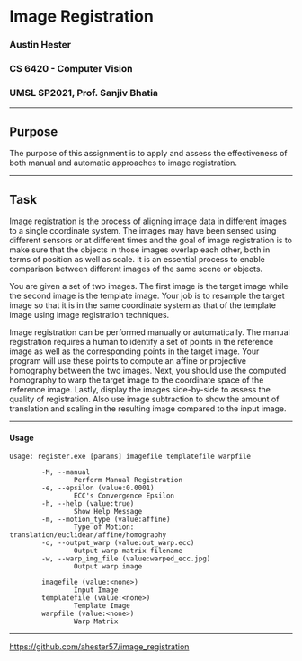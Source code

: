 # Image Registration
### Austin Hester
### CS 6420 - Computer Vision
### UMSL SP2021, Prof. Sanjiv Bhatia

----
## Purpose

The purpose of this assignment is to apply and assess the effectiveness of both manual and automatic approaches to image
registration.

----

## Task

Image registration is the process of aligning image data in different images to a single coordinate system. The images may
have been sensed using different sensors or at different times and the goal of image registration is to make sure that the objects
in those images overlap each other, both in terms of position as well as scale. It is an essential process to enable comparison
between different images of the same scene or objects.

You are given a set of two images. The first image is the target image while the second image is the template image. Your job
is to resample the target image so that it is in the same coordinate system as that of the template image using image registration
techniques.

Image registration can be performed manually or automatically. The manual registration requires a human to identify a set of
points in the reference image as well as the corresponding points in the target image. Your program will use these points to
compute an affine or projective homography between the two images. Next, you should use the computed homography to warp
the target image to the coordinate space of the reference image. Lastly, display the images side-by-side to assess the quality of
registration. Also use image subtraction to show the amount of translation and scaling in the resulting image compared to the
input image.

----

#### Usage

```
Usage: register.exe [params] imagefile templatefile warpfile

        -M, --manual
                Perform Manual Registration
        -e, --epsilon (value:0.0001)
                ECC's Convergence Epsilon
        -h, --help (value:true)
                Show Help Message
        -m, --motion_type (value:affine)
                Type of Motion: translation/euclidean/affine/homography
        -o, --output_warp (value:out_warp.ecc)
                Output warp matrix filename
        -w, --warp_img_file (value:warped_ecc.jpg)
                Output warp image

        imagefile (value:<none>)
                Input Image
        templatefile (value:<none>)
                Template Image
        warpfile (value:<none>)
                Warp Matrix

```

----

https://github.com/ahester57/image_registration
